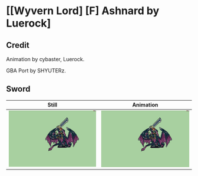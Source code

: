 # [\[Wyvern Lord\] \[F\] Ashnard by Luerock]

## Credit

Animation by cybaster, Luerock.

GBA Port by SHYUTERz.
	
## Sword

| Still | Animation |
| :---: | :-------: |
| ![Sword still](./Sword_000.png) | ![Sword animation](./Sword.gif) |
